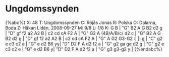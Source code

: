 # Ungdomssynden

{%abc%}
X: 48
T: Ungdomssynden
C: Röjås Jonas
R: Polska
O: Dalarna, Boda
Z: Håkan Lidén, 2008-09-27
M: 9/8
L: 1/8
K: G
B | "G" B2 A G B2 d2 g | "D" gf f2 a2 A2 B | c2 cd cA F2 A | "G" G2 A (4B/A/B/c/ d2 c |
"G" B2 A G B2 d2 g | "D" gf f2 a2 A2 B | c2 cd cA F2 A | "G" A G2 G3-G2 :|
|: g | "C" g2 e c3 c2 e | "G" e d2 B6 yy| "D" D2 F A d2 f2 a | "G" g2 ga ge d2 g |
"C" g2 e c3 c2 e | "G" e d2 B6 y| "D" D2 F A d2 f2 a | "G" g3 g3-g2 y:|
{%endabc%}

